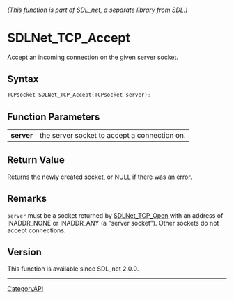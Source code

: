 ###### (This function is part of SDL_net, a separate library from SDL.)
# SDLNet_TCP_Accept

Accept an incoming connection on the given server socket.

## Syntax

```c
TCPsocket SDLNet_TCP_Accept(TCPsocket server);

```

## Function Parameters

|                |                                              |
| -------------- | -------------------------------------------- |
| **server**     | the server socket to accept a connection on. |

## Return Value

Returns the newly created socket, or NULL if there was an error.

## Remarks

`server` must be a socket returned by [SDLNet_TCP_Open](SDLNet_TCP_Open)
with an address of INADDR_NONE or INADDR_ANY (a "server socket"). Other
sockets do not accept connections.

## Version

This function is available since SDL_net 2.0.0.

----
[CategoryAPI](CategoryAPI)

